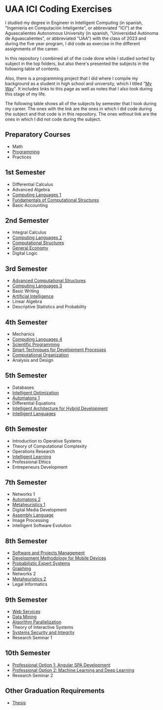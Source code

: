 # UAA ICI Coding Exercises

I studied my degree in Engineer in Intelligent Computing (in spanish, "Ingeniería en Computación Inteligente", or abbreviated "ICI") at the Aguascalientes Autonomous University (in spanish, "Universidad Autónoma de Aguascalientes", or abbreviated "UAA") with the class of 2023 and during the five year program, I did code as exercise in the different assignments of the career.

In this repository I combined all of the code done while I studied sorted by subject in the top folders, but also there's presented the subjects in the following table of contents.

Also, there is a programming project that I did where I compile my background as a student in high school and university, which I titled "[My Way](https://joul24py.github.io/)". It includes links to this page as well as notes that I also took during this stage of my life.

The following table shows all of the subjects by semester that I took during my career. The ones with the link are the ones in which I did code during the subject and that code is in this repository. The ones without link are the ones in which I did not code during the subject.

## Preparatory Courses

- Math
- [Programming](01-PC-P-ClassExercises/)
- Practices

## 1st Semester

- Differential Calculus
- Advanced Algebra
- [Computing Languages 1](02-S1-LC1-ClassExercises/)
- [Fundamentals of Computational Structures](04-S1-FEC-GraphExercise/)
- Basic Accounting

## 2nd Semester

- Integral Calculus
- [Computing Languages 2](06-S2-LC2-ClassExercises/)
- [Computational Structures](07-S2-EC-ClassExercises/)
- [General Economy](09-S2-EG-FirstUnitProject/)
- Digital Logic

## 3rd Semester

- [Advanced Computational Structures](10-S3-ECA-ClassExercises/)
- [Computing Languages 3](11-S3-LC3-ClassExercises/)
- Basic Writing
- [Artificial Intelligence](12-S3-IA-ClassExercises/)
- Linear Algebra
- Descriptive Statistics and Probability

## 4th Semester

- Mechanics
- [Computing Languages 4](13-S4-LC4-ClassExercises/)
- [Scientific Programming](14-S4-PC-ClassExercises/)
- [Smart Techniques for Development Processes](15-S4-TIPD-FinalProject/)
- [Computational Organization](16-S4-OC-ClassExercises/)
- Analysis and Design

## 5th Semester

- Databases
- [Intelligent Optimization](17-S5-OI-ClassExercises/)
- [Automatons 1](18-S5-A1-FinalProject/)
- Differential Equations
- [Intelligent Architecture for Hybrid Development](19-S5-AIDH-FinalProject/)
- [Intelligent Languages](20-S5-LI-ClassExercises/)

## 6th Semester

- Introduction to Operative Systems
- Theory of Computational Complexity
- Operations Research
- [Intelligent Learning](21-S6-AI-ClassExercises/)
- Professional Ethics
- Entrepeneurs Development

## 7th Semester

- Networks 1
- [Automatons 2](22-S7-A2-ClassExercises/)
- [Metaheuristics 1](23-S7-M1-ClassExercises/)
- Digital Media Development
- [Assembly Language](24-S7-LE-ClassExercises/)
- Image Processing
- Intelligent Software Evolution 

## 8th Semester

- [Software and Projects Management](25-S8-ASP-FinalProject/)
- [Development Methodology for Mobile Devices](26-S8-MDDM-ClassExercises/)
- [Probabilistic Expert Systems](27-S8-SEP-FinalProject/)
- [Graphing](28-S8-G-ClassExercises/)
- Networks 2
- [Metaheuristics 2](29-S8-M2-ClassExercises/)
- Legal Informatics

## 9th Semester

- [Web Services](30-S9-SW-AppProject/)
- [Data Mining](31-S9-MD-ClassExercises/)
- [Algorithm Parallelization](32-S9-PA-ClassExercises/)
- Theory of Interactive Systems
- [Systems Security and Integrity](33-S9-SIS-ClassExercises/)
- Research Seminar 1

## 10th Semester

- [Professional Option 1: Angular SPA Development](34-S10-OP1-AppProject/)
- [Professional Option 2: Machine Learning and Deep Learning](35-S10-OP2-ClassExercises/)
- Research Seminar 2

## Other Graduation Requirements

- [Thesis](36-Thesis/)